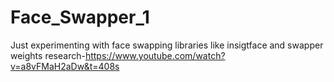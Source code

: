 # Face_Swapper_1
Just experimenting with face swapping libraries like insigtface and swapper weights
research-https://www.youtube.com/watch?v=a8vFMaH2aDw&t=408s
